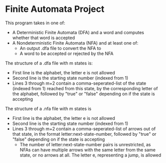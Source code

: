 # Finite Automata Project

This program takes in one of: 
- A Deterministic Finite Automata (DFA) and a word and computes whether that word is accepted
- A Nondeterministic Finite Automata (NFA) and at least one of:
  - An output .dfa file to convert the NFA to
  - A word to be accepted or rejected by the NFA
 
 The structure of a .dfa file with m states is:
 - First line is the alphabet, the letter e is not allowed
 - Second line is the starting state number (indexed from 1)
 - Lines 3 through m+2 contain a comma-seperated-list of the state (indexed from 1) reached from this state, by the corresponding letter of the alphabet, followed by "true" or "false" depending on if the state is accepting
 
 The structure of a .nfa file with m states is
 - First line is the alphabet, the letter e is not allowed
 - Second line is the starting state number (indexed from 1)
 - Lines 3 through m+2 contain a comma-seperated-list of arrows out of that state, in the format letter:next-state-number, followed by "true" or "false" depending on if the state is accepting
   - The number of letter:next-state-number pairs is unrestricted, as NFAs can have multiple arrows with the same letter from the same state, or no arrows at all. The letter e, representing a jump, is allowed
